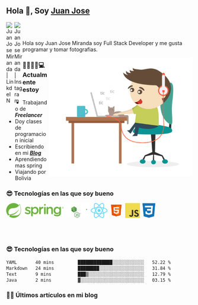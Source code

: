 ## Hola 👋, Soy [Juan Jose](http://juanjoses.me)




<a href="https://www.linkedin.com/in/juanjosemirandam/">
  <img align="left" alt="Juan Jose Miranda | LinkdeIN" width="22px" src="https://cdn.jsdelivr.net/npm/simple-icons@v3/icons/linkedin.svg" />
</a>

<a href="https://www.instagram.com/juan.jose.miranda/">
  <img align="left" alt="Juan Jose Miranda | Instagram" width="22px" src="https://cdn.jsdelivr.net/npm/simple-icons@v3/icons/instagram.svg" />
</a>

<br /> <br />

Hola soy Juan Jose Miranda soy Full Stack Developer y me gusta programar y tomar fotografias.

<img align="right" alt="GIF" src="./images/gif-juanjose.gif" max-width="500" height="320" />

### 👨‍💻🕵‍♀💻 Actualmente estoy

- Trabajando de ***Freelancer***
- Doy clases de programacion inicial
- Escribiendo en mi ***[Blog](http://juanjoses.me)***
- Aprendiendo mas spring
- Viajando por Bolivia 

### 😎 Tecnologías en las que soy bueno

<code><img alt="Spring" height="40px" src="./images/spring-icon.svg"/></code>
<code><img alt="NodeJS" height="40px" src="./images/nodejs-icon.svg" /></code>
<code><img alt="ReactJS" height="40px" src="./images/react-icon.svg" /></code>
<code><img alt="HTML5" height="40px" src="./images/html-icon.png" /></code>
<code><img alt="JavaScript" height="40px" src="./images/js-icon.png"  /></code>
<code><img alt="CSS3" height="40px" src="./images/css-icon.png" /></code>

<br/><br/>

### 😎 Tecnologías en las que soy bueno

<!--START_SECTION:waka-->
```text
YAML       40 mins         █████████████░░░░░░░░░░░░   52.22 % 
Markdown   24 mins         ████████░░░░░░░░░░░░░░░░░   31.84 % 
Text       9 mins          ███▒░░░░░░░░░░░░░░░░░░░░░   12.79 % 
Java       2 mins          ▓░░░░░░░░░░░░░░░░░░░░░░░░   03.15 % 
```
<!--END_SECTION:waka-->

### 📌🤓 Últimos artículos en mi blog